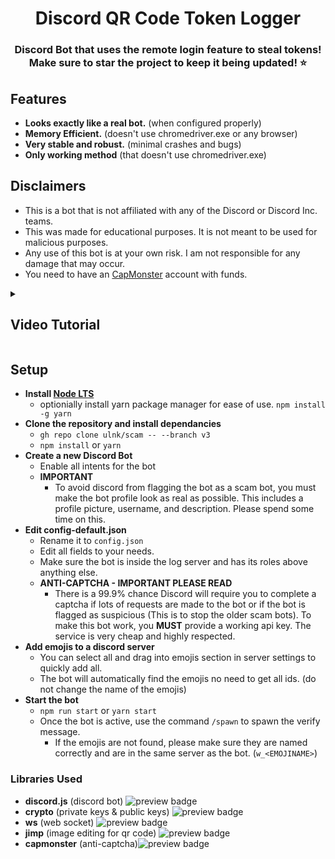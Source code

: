 <h1 align="center">Discord QR Code Token Logger</h1>
<h3 align="center">Discord Bot that uses the remote login feature to steal tokens!</br>Make sure to star the project to keep it being updated! ⭐</h3>

## Features

- **Looks exactly like a real bot.** (when configured properly)
- **Memory Efficient.** (doesn't use chromedriver.exe or any browser)
- **Very stable and robust.** (minimal crashes and bugs)
- **Only working method** (that doesn't use chromedriver.exe)

## Disclaimers

- This is a bot that is not affiliated with any of the Discord or Discord Inc. teams.
- This was made for educational purposes. It is not meant to be used for malicious purposes.
- Any use of this bot is at your own risk. I am not responsible for any damage that may occur.
- You need to have an <a href="https://capmonster.cloud">CapMonster</a> account with funds.

<details><summary><h2>Video Tutorial</h2></summary>

[![token logger video](https://i.imgur.com/N6J5VaX.png)](https://youtu.be/ArrVGDivw6A)

</details>

## Setup

- **Install [Node LTS](https://nodejs.org/en/)**
  - optionially install yarn package manager for ease of use. `npm install -g yarn`
- **Clone the repository and install dependancies**
  - `gh repo clone ulnk/scam -- --branch v3`
  - `npm install` or `yarn`
- **Create a new Discord Bot**
  - Enable all intents for the bot
  - **IMPORTANT**
    - To avoid discord from flagging the bot as a scam bot, you must make the bot profile look as real as possible. This includes a profile picture, username, and description. Please spend some time on this.
- **Edit config-default.json**
  - Rename it to `config.json`
  - Edit all fields to your needs.
  - Make sure the bot is inside the log server and has its roles above anything else.
  - **ANTI-CAPTCHA - IMPORTANT PLEASE READ**
    - There is a 99.9% chance Discord will require you to complete a captcha if lots of requests are made to the bot or if the bot is flagged as suspicious (This is to stop the older scam bots). To make this bot work, you **MUST** provide a working api key. The service is very cheap and highly respected.
- **Add emojis to a discord server**
  - You can select all and drag into emojis section in server settings to quickly add all.
  - The bot will automatically find the emojis no need to get all ids. (do not change the name of the emojis)
- **Start the bot**
  - `npm run start` or `yarn start`
  - Once the bot is active, use the command `/spawn` to spawn the verify message.
    - If the emojis are not found, please make sure they are named correctly and are in the same server as the bot. (`w_<EMOJINAME>`)

### Libraries Used

- **discord.js** (discord bot) <img alt="preview badge" src="https://img.shields.io/npm/v/discord.js">
- **crypto** (private keys & public keys) <img alt="preview badge" src="https://img.shields.io/npm/v/crypto">
- **ws** (web socket) <img alt="preview badge" src="https://img.shields.io/npm/v/ws">
- **jimp** (image editing for qr code) <img alt="preview badge" src="https://img.shields.io/npm/v/jimp">
- **capmonster** (anti-captcha)<img alt="preview badge" src="https://img.shields.io/npm/v/node-capmonster">
